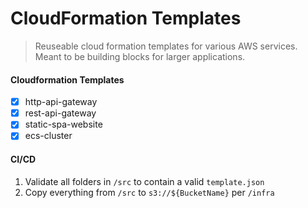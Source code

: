 # CloudFormation Templates

> Reuseable cloud formation templates for various AWS services.  Meant to be building blocks for larger applications.

#### Cloudformation Templates

- [x] http-api-gateway
- [x] rest-api-gateway
- [x] static-spa-website
- [x] ecs-cluster
 
#### CI/CD

1. Validate all folders in `/src` to contain a valid `template.json`
2. Copy everything from `/src` to `s3://${BucketName}` per `/infra`
